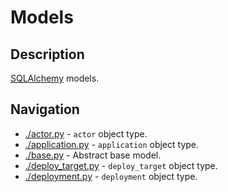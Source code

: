 # Models
## Description
[SQLAlchemy](//www.sqlalchemy.org/) models.

## Navigation
* [./actor.py](./actor.py) -
`actor` object type.
* [./application.py](./application.py) -
`application` object type.
* [./base.py](./base.py) -
Abstract base model.
* [./deploy_target.py](./deploy_target.py) -
`deploy_target` object type.
* [./deployment.py](./deployment.py) -
`deployment` object type.
